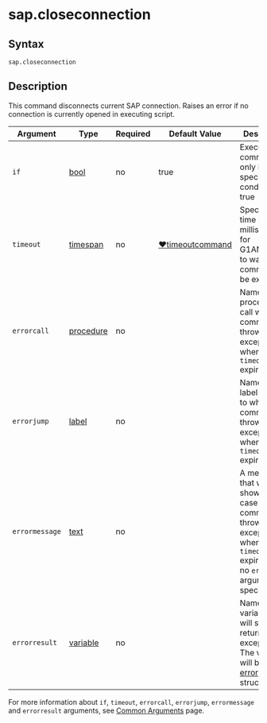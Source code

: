 ﻿# sap.closeconnection

## Syntax

```G1ANT
sap.closeconnection
```

## Description

This command disconnects current SAP connection. Raises an error if no connection is currently opened in executing script.

| Argument       | Type                                                         | Required | Default Value                                                | Description                                                  |
| -------------- | ------------------------------------------------------------ | -------- | ------------------------------------------------------------ | ------------------------------------------------------------ |
| `if`           | [bool](/G1ANT.Addons/G1ANT.Language/Structures/BooleanStructure.md) | no       | true                                                         | Executes the command only if a specified condition is true   |
| `timeout`      | [timespan](/G1ANT.Addons/G1ANT.Language/Structures/TimeSpanStructure.md) | no       | [♥timeoutcommand](/G1ANT.Addons/G1ANT.Addon.Core//Variables/TimeoutCommandVariable.md) | Specifies time in milliseconds for G1ANT.Robot to wait for the command to be executed |
| `errorcall`    | [procedure](/G1ANT.Addons/G1ANT.Language/Structures/ProcedureStructure.md) | no       |                                                              | Name of a procedure to call when the command throws an exception or when a given `timeout` expires |
| `errorjump`    | [label](/G1ANT.Addons/G1ANT.Language/Structures/LabelStructure.md) | no       |                                                              | Name of the label to jump to when the command throws an exception or when a given `timeout` expires |
| `errormessage` | [text](/G1ANT.Addons/G1ANT.Language/Structures/TextStructure.md) | no       |                                                              | A message that will be shown in case the command throws an exception or when a given `timeout` expires, and no `errorjump` argument is specified |
| `errorresult`  | [variable](/G1ANT.Addons/G1ANT.Language/Structures/VariableStructure.md) | no       |                                                              | Name of a variable that will store the returned exception. The variable will be of [error](/G1ANT.Addons/G1ANT.Language/Structures/ErrorStructure.md) structure |

For more information about `if`, `timeout`, `errorcall`, `errorjump`, `errormessage` and `errorresult` arguments, see [Common Arguments](/appendices/common-arguments.md) page.
